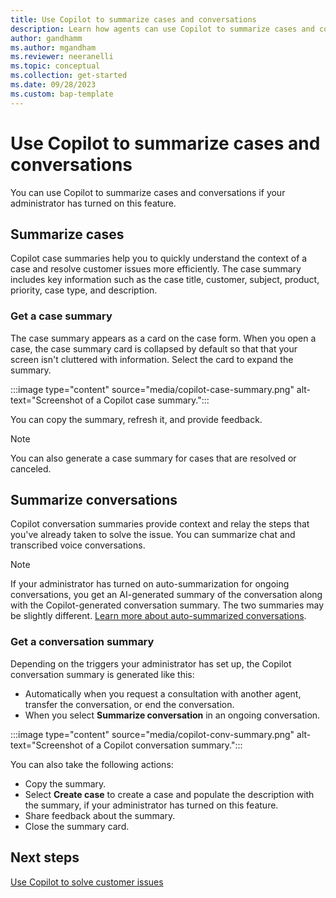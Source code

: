 ```yaml
---
title: Use Copilot to summarize cases and conversations
description: Learn how agents can use Copilot to summarize cases and conversations in Customer Service workspace.
author: gandhamm 
ms.author: mgandham 
ms.reviewer: neeranelli 
ms.topic: conceptual 
ms.collection: get-started 
ms.date: 09/28/2023
ms.custom: bap-template 
---
```


# Use Copilot to summarize cases and conversations 

You can use Copilot to summarize cases and conversations if your administrator has turned on this feature. 

## Summarize cases

Copilot case summaries help you to quickly understand the context of a case and resolve customer issues more efficiently. The case summary includes key information such as the case title, customer, subject, product, priority, case type, and description.

### Get a case summary

The case summary appears as a card on the case form. When you open a case, the case summary card is collapsed by default so that that your screen isn't cluttered with information. Select the card to expand the summary.

:::image type="content" source="media/copilot-case-summary.png" alt-text="Screenshot of a Copilot case summary.":::

You can copy the summary, refresh it, and provide feedback.

> [!NOTE]
> You can also generate a case summary for cases that are resolved or canceled.

## Summarize conversations

Copilot conversation summaries provide context and relay the steps that you've already taken to solve the issue. You can summarize chat and transcribed voice conversations.

> [!NOTE]
> If your administrator has turned on auto-summarization for ongoing conversations, you get an AI-generated summary of the conversation along with the Copilot-generated conversation summary. The two summaries may be slightly different. [Learn more about auto-summarized conversations](cs-ai-generated-summary.md).

### Get a conversation summary

Depending on the triggers your administrator has set up, the Copilot conversation summary is generated like this:

- Automatically when you request a consultation with another agent, transfer the conversation, or end the conversation.
- When you select **Summarize conversation** in an ongoing conversation.

:::image type="content" source="media/copilot-conv-summary.png" alt-text="Screenshot of a Copilot conversation summary.":::

You can also take the following actions:

- Copy the summary.
- Select **Create case** to create a case and populate the description with the summary, if your administrator has turned on this feature.
- Share feedback about the summary.
- Close the summary card.

## Next steps

[Use Copilot to solve customer issues](use-copilot-features.md)

